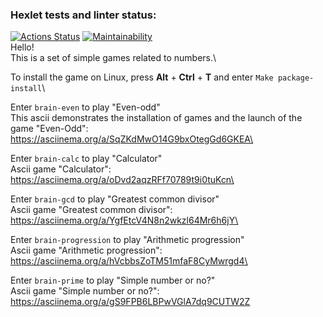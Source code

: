 ### Hexlet tests and linter status:
[![Actions Status](https://github.com/JduMoment/python-project-49/actions/workflows/hexlet-check.yml/badge.svg)](https://github.com/JduMoment/python-project-49/actions)
[![Maintainability](https://api.codeclimate.com/v1/badges/2dd93f32b0994a1d1010/maintainability)](https://codeclimate.com/github/JduMoment/python-project-49/maintainability)
\
Hello!\
This is a set of simple games related to numbers.\

To install the game on Linux, press **Alt** + **Ctrl** + **T** and enter `Make package-install`\

Enter `brain-even` to play "Even-odd"\
This ascii demonstrates the installation of games and the launch of the game "Even-Odd": https://asciinema.org/a/SqZKdMwO14G9bxOtegGd6GKEA\

Enter `brain-calc` to play "Calculator"\
Ascii game "Calculator": https://asciinema.org/a/oDvd2aqzRFf70789t9i0tuKcn\

Enter `brain-gcd` to play "Greatest common divisor"\
Ascii game "Greatest common divisor": https://asciinema.org/a/YgfEtcV4N8n2wkzl64Mr6h6jY\

Enter `brain-progression` to play "Arithmetic progression"\
Ascii game "Arithmetic progression": https://asciinema.org/a/hVcbbsZoTM51mfaF8CyMwrgd4\

Enter `brain-prime` to play "Simple number or no?"\
Ascii game "Simple number or no?": https://asciinema.org/a/gS9FPB6LBPwVGlA7dq9CUTW2Z


